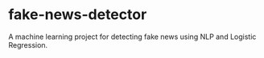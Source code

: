 # fake-news-detector
A machine learning project for detecting fake news using NLP and Logistic Regression.
